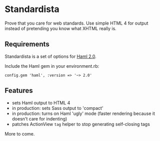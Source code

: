 Standardista
============
Prove that you care for web standards. Use simple HTML 4 for output instead of pretending you know what XHTML really is.

Requirements
------------
Standardista is a set of options for [Haml 2.0](http://nex-3.com/posts/76-haml-2-0).

Include the Haml gem in your environment.rb:

    config.gem 'haml', :version => '~> 2.0'
  
Features
--------
* sets Haml output to HTML 4
* in production: sets Sass output to 'compact'
* in production: turns on Haml 'ugly' mode (faster rendering because it doesn't care for indenting)
* patches ActionView `tag` helper to stop generating self-closing tags

More to come.